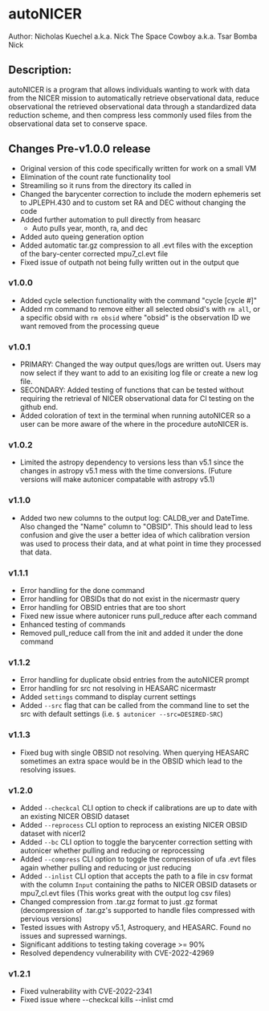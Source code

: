 # autoNICER

Author: Nicholas Kuechel a.k.a. Nick The Space Cowboy a.k.a. Tsar Bomba Nick

## Description: 

autoNICER is a program that allows individuals wanting to work with data from the NICER mission to automatically retrieve observational data, reduce observational the retrieved observational data through a standardized data reduction scheme, and then compress less commonly used files from the observational data set to conserve space. 

## Changes Pre-v1.0.0 release
- Original version of this code specifically written for work on a small VM
- Elimination of the count rate functionality tool
- Streamiling so it runs from the directory its called in
- Changed the barycenter correction to include the modern ephemeris set to JPLEPH.430 and to custom set RA and DEC without changing the code
- Added further automation to pull directly from heasarc
	- Auto pulls year, month, ra, and dec
- Added auto queing generation option 
- Added automatic tar.gz compression to all .evt files with the exception of the bary-center corrected mpu7_cl.evt file
- Fixed issue of outpath not being fully written out in the output que

### v1.0.0
- Added cycle selection functionality with the command "cycle [cycle #]"
- Added rm command to remove either all selected obsid's with `rm all`, or a specific obsid with `rm obsid` where "obsid" is the observation ID we want removed from the processing queue

### v1.0.1
- PRIMARY: Changed the way output ques/logs are written out. Users may now select if they want to add to an exisiting log file or create a new log file.
- SECONDARY: Added testing of functions that can be tested without requiring the retrieval of NICER observational data for CI testing on the github end. 
- Added coloration of text in the terminal when running autoNICER so a user can be more aware of the where in the procedure autoNICER is.

### v1.0.2
- Limited the astropy dependency to versions less than v5.1 since the changes in astropy v5.1 mess with the time conversions. (Future versions will make autonicer compatable with astropy v5.1)

### v1.1.0
- Added two new columns to the output log: CALDB_ver and DateTime. Also changed the "Name" column to "OBSID". This should lead to less confusion and give the user a better idea of which calibration version was used to process their data, and at what point in time they processed that data.

### v1.1.1
- Error handling for the done command
- Error handling for OBSIDs that do not exist in the nicermastr query
- Error handling for OBSID entries that are too short
- Fixed new issue where autonicer runs pull_reduce after each command
- Enhanced testing of commands
- Removed pull_reduce call from the init and added it under the done command

### v1.1.2
- Error handling for duplicate obsid entries from the autoNICER prompt
- Error handling for src not resolving in HEASARC nicermastr
- Added `settings` command to display current settings
- Added `--src` flag that can be called from the command line to set the src with default settings (i.e. `$ autonicer --src=DESIRED-SRC`)

### v1.1.3
- Fixed bug with single OBSID not resolving. When querying HEASARC sometimes an extra space would be in the OBSID which lead to the resolving issues.

### v1.2.0
- Added `--checkcal` CLI option to check if calibrations are up to date with an existing NICER OBSID dataset
- Added `--reprocess` CLI option to reprocess an existing NICER OBSID dataset with nicerl2
- Added `--bc` CLI option to toggle the barycenter correction setting with autonicer whether pulling and reducing or reprocessing
- Added `--compress` CLI option to toggle the compression of ufa .evt files again whether pulling and reducing or just reducing
- Added `--inlist` CLI option that accepts the path to a file in csv format with the column `Input` containing the paths to NICER OBSID datasets or mpu7_cl.evt files (This works great with the output log csv files)
- Changed compression from .tar.gz format to just .gz format (decompression of .tar.gz's supported to handle files compressed with pervious versions)
- Tested issues with Astropy v5.1, Astroquery, and HEASARC. Found no issues and supressed warnings.
- Significant additions to testing taking coverage >= 90%
- Resolved dependency vulnerability with CVE-2022-42969

### v1.2.1
- Fixed vulnerability with CVE-2022-2341
- Fixed issue where --checkcal kills --inlist cmd  
